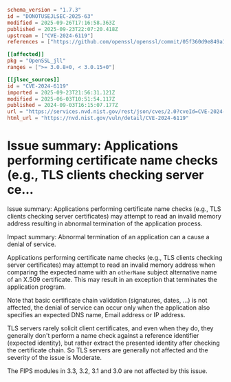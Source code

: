 ```toml
schema_version = "1.7.3"
id = "DONOTUSEJLSEC-2025-63"
modified = 2025-09-26T17:16:58.363Z
published = 2025-09-23T22:07:20.418Z
upstream = ["CVE-2024-6119"]
references = ["https://github.com/openssl/openssl/commit/05f360d9e849a1b277db628f1f13083a7f8dd04f", "https://github.com/openssl/openssl/commit/06d1dc3fa96a2ba5a3e22735a033012aadc9f0d6", "https://github.com/openssl/openssl/commit/621f3729831b05ee828a3203eddb621d014ff2b2", "https://github.com/openssl/openssl/commit/7dfcee2cd2a63b2c64b9b4b0850be64cb695b0a0", "https://openssl-library.org/news/secadv/20240903.txt", "http://www.openwall.com/lists/oss-security/2024/09/03/4", "https://lists.freebsd.org/archives/freebsd-security/2024-September/000303.html", "https://security.netapp.com/advisory/ntap-20240912-0001/"]

[[affected]]
pkg = "OpenSSL_jll"
ranges = [">= 3.0.8+0, < 3.0.15+0"]

[[jlsec_sources]]
id = "CVE-2024-6119"
imported = 2025-09-23T21:56:31.121Z
modified = 2025-06-03T10:51:54.117Z
published = 2024-09-03T16:15:07.177Z
url = "https://services.nvd.nist.gov/rest/json/cves/2.0?cveId=CVE-2024-6119"
html_url = "https://nvd.nist.gov/vuln/detail/CVE-2024-6119"
```

# Issue summary: Applications performing certificate name checks (e.g., TLS clients checking server ce...

Issue summary: Applications performing certificate name checks (e.g., TLS clients checking server certificates) may attempt to read an invalid memory address resulting in abnormal termination of the application process.

Impact summary: Abnormal termination of an application can a cause a denial of service.

Applications performing certificate name checks (e.g., TLS clients checking server certificates) may attempt to read an invalid memory address when comparing the expected name with an `otherName` subject alternative name of an X.509 certificate. This may result in an exception that terminates the application program.

Note that basic certificate chain validation (signatures, dates, ...) is not affected, the denial of service can occur only when the application also specifies an expected DNS name, Email address or IP address.

TLS servers rarely solicit client certificates, and even when they do, they generally don't perform a name check against a reference identifier (expected identity), but rather extract the presented identity after checking the certificate chain.  So TLS servers are generally not affected and the severity of the issue is Moderate.

The FIPS modules in 3.3, 3.2, 3.1 and 3.0 are not affected by this issue.


